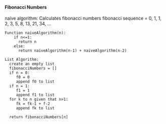 #### Fibonacci Numbers

naive algorithm: Calculates fibonacci numbers fibonacci sequence = 0, 1, 1, 2, 3, 5, 8, 13, 21, 34, ...

    Function naiveAlgorithm(n):
        if n<=1:
          return n
        else:
          return naiveAlgorithm(n-1) + naiveAlgorithm(n-2)
     
    List Algorithm:
      create an empty list
      fibonacciNumbers = []
      if n = 0:
         f0 = 0 
         append f0 to list
      if n = 1: 
         f1 = 1
         append f1 to list
      for k to n given that n>1:
         fk = fk-1 + f-2
         append fk to list

      return fibonacciNumbers[n]
